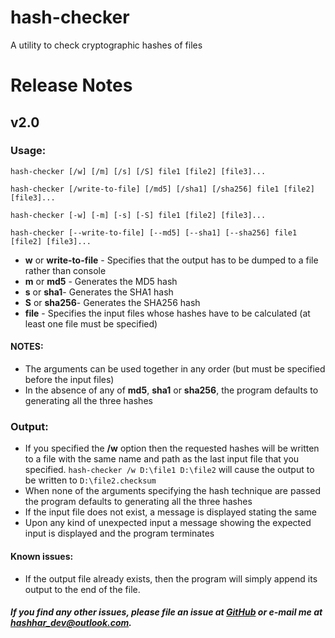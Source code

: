# hash-checker
A utility to check cryptographic hashes of files

# **Release Notes**

## v2.0

### Usage:
`hash-checker [/w] [/m] [/s] [/S] file1 [file2] [file3]...`

`hash-checker [/write-to-file] [/md5] [/sha1] [/sha256] file1 [file2] [file3]...`

`hash-checker [-w] [-m] [-s] [-S] file1 [file2] [file3]...`

`hash-checker [--write-to-file] [--md5] [--sha1] [--sha256] file1 [file2] [file3]...`

- **w** or **write-to-file** - Specifies that the output has to be dumped to a file rather than console
- **m** or **md5** - Generates the MD5 hash
- **s** or **sha1**- Generates the SHA1 hash
- **S** or **sha256**- Generates the SHA256 hash
- **file** - Specifies the input files whose hashes have to be calculated (at least one file must be specified)

#### NOTES:
- The arguments can be used together in any order (but must be specified before the input files)
- In the absence of any of **md5**, **sha1** or **sha256**, the program defaults to generating all the three hashes

### Output:
- If you specified the **/w** option then the requested hashes will be written to a file with the same name and path as the last input file that you specified. `hash-checker /w D:\file1 D:\file2` will cause the output to be written to `D:\file2.checksum`
- When none of the arguments specifying the hash technique are passed the program defaults to generating all the three hashes
- If the input file does not exist, a message is displayed stating the same
- Upon any kind of unexpected input a message showing the expected input is displayed and the program terminates

#### Known issues:
- If the output file already exists, then the program will simply append its output to the end of the file.

##### If you find any other issues, please file an issue at [GitHub](https://github.com/hashhar/hash-checker/issues/new) or e-mail me at [hashhar_dev@outlook.com](mailto:hashhar_dev@outlook.com).